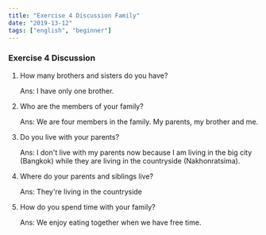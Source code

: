 ```yaml
---
title: "Exercise 4 Discussion Family"
date: "2019-13-12"
tags: ["english", "beginner"]
---
```


### Exercise 4 Discussion

1. How many brothers and sisters do you have?

   Ans: I have only one brother.

2. Who are the members of your family?

   Ans: We are four members in the family. My parents, my brother and me.

3. Do you live with your parents?

   Ans: I don't live with my parents now because I am living in the big city (Bangkok) while they are living in the countryside (Nakhonratsima).

4. Where do your parents and siblings live?

   Ans: They're living in the countryside

5. How do you spend time with your family?

   Ans: We enjoy eating together when we have free time.
